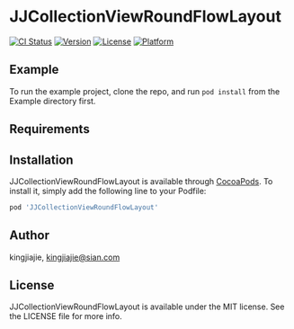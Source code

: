 # JJCollectionViewRoundFlowLayout

[![CI Status](https://img.shields.io/travis/谢家杰/JJCollectionViewRoundFlowLayout.svg?style=flat)](https://travis-ci.org/谢家杰/JJCollectionViewRoundFlowLayout)
[![Version](https://img.shields.io/cocoapods/v/JJCollectionViewRoundFlowLayout.svg?style=flat)](https://cocoapods.org/pods/JJCollectionViewRoundFlowLayout)
[![License](https://img.shields.io/cocoapods/l/JJCollectionViewRoundFlowLayout.svg?style=flat)](https://cocoapods.org/pods/JJCollectionViewRoundFlowLayout)
[![Platform](https://img.shields.io/cocoapods/p/JJCollectionViewRoundFlowLayout.svg?style=flat)](https://cocoapods.org/pods/JJCollectionViewRoundFlowLayout)

## Example

To run the example project, clone the repo, and run `pod install` from the Example directory first.

## Requirements

## Installation

JJCollectionViewRoundFlowLayout is available through [CocoaPods](https://cocoapods.org). To install
it, simply add the following line to your Podfile:

```ruby
pod 'JJCollectionViewRoundFlowLayout'
```

## Author

kingjiajie, kingjiajie@sian.com

## License

JJCollectionViewRoundFlowLayout is available under the MIT license. See the LICENSE file for more info.
